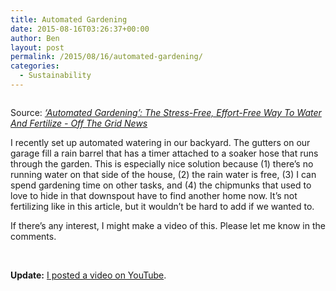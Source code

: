 ```yaml
---
title: Automated Gardening
date: 2015-08-16T03:26:37+00:00
author: Ben
layout: post
permalink: /2015/08/16/automated-gardening/
categories:
  - Sustainability
---
```

[<img class="alignnone size-full" src="http://www.benjaminoakes.com/wp-content/uploads/2015/08/automated-garden-lowes-400x240.jpg" alt="" />](http://www.offthegridnews.com/survival-gardening-2/automated-gardening-the-stress-free-effort-free-way-to-water-and-fertilize/)

Source: _[‘Automated Gardening&#8217;: The Stress-Free, Effort-Free Way To Water And Fertilize - Off The Grid News](http://www.offthegridnews.com/survival-gardening-2/automated-gardening-the-stress-free-effort-free-way-to-water-and-fertilize/)_

I recently set up automated watering in our backyard. The gutters on our garage fill a rain barrel that has a timer attached to a soaker hose that runs through the garden. This is especially nice solution because (1) there&#8217;s no running water on that side of the house, (2) the rain water is free, (3) I can spend gardening time on other tasks, and (4) the chipmunks that used to love to hide in that downspout have to find another home now. It&#8217;s not fertilizing like in this article, but it wouldn&#8217;t be hard to add if we wanted to.

If there&#8217;s any interest, I might make a video of this. Please let me know in the comments.

&nbsp;
  
**Update:** [I posted a video on YouTube](http://youtube.com/watch?v=_2EekYtSf4U).
  
&nbsp;